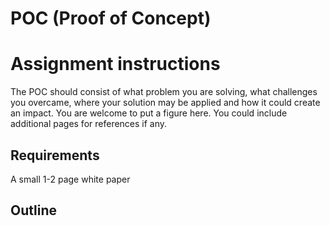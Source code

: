 # POC (Proof of Concept)

# Assignment instructions  

The POC should consist of what problem you are solving, what challenges you overcame, where your solution may be applied and how it could create an impact. You are welcome to put a figure here. You could include additional pages for references if any.

## Requirements
A small 1-2 page white paper

## Outline

